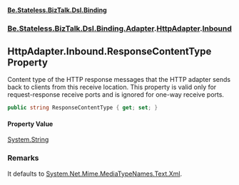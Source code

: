 #### [Be.Stateless.BizTalk.Dsl.Binding](README.md 'README')
### [Be.Stateless.BizTalk.Dsl.Binding.Adapter](Be.Stateless.BizTalk.Dsl.Binding.Adapter.md 'Be.Stateless.BizTalk.Dsl.Binding.Adapter').[HttpAdapter](HttpAdapter.md 'Be.Stateless.BizTalk.Dsl.Binding.Adapter.HttpAdapter').[Inbound](HttpAdapter.Inbound.md 'Be.Stateless.BizTalk.Dsl.Binding.Adapter.HttpAdapter.Inbound')

## HttpAdapter.Inbound.ResponseContentType Property

Content type of the HTTP response messages that the HTTP adapter sends back to clients from this receive location.
This property is valid only for request-response receive ports and is ignored for one-way receive ports.

```csharp
public string ResponseContentType { get; set; }
```

#### Property Value
[System.String](https://docs.microsoft.com/en-us/dotnet/api/System.String 'System.String')

### Remarks
It defaults to [System.Net.Mime.MediaTypeNames.Text.Xml](https://docs.microsoft.com/en-us/dotnet/api/System.Net.Mime.MediaTypeNames.Text.Xml 'System.Net.Mime.MediaTypeNames.Text.Xml').